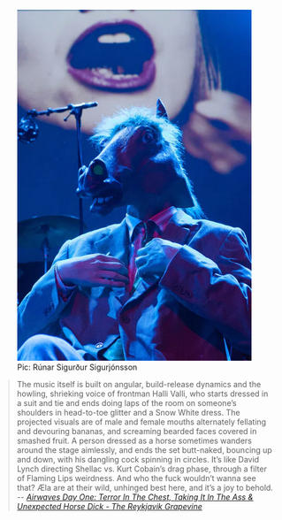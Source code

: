 <figure>
  <img src="/photos/gamlabio.jpg" alt="Knaldemand with Æla @ Gamla Bíó" />
  <figcaption>Pic: Rúnar Sigurður Sigurjónsson</figcaption>
</figure>

>The music itself is built on angular, build-release dynamics and the howling, shrieking voice of frontman Halli Valli, who starts dressed in a suit and tie and ends doing laps of the room on someone’s shoulders in head-to-toe glitter and a Snow White dress. The projected visuals are of male and female mouths alternately fellating and devouring bananas, and screaming bearded faces covered in smashed fruit. A person dressed as a horse sometimes wanders around the stage aimlessly, and ends the set butt-naked, bouncing up and down, with his dangling cock spinning in circles. It’s like David Lynch directing Shellac vs. Kurt Cobain’s drag phase, through a filter of Flaming Lips weirdness. And who the fuck wouldn’t wanna see that? Æla are at their wild, unhinged best here, and it’s a joy to behold.
> -- <cite>[Airwaves Day One: Terror In The Chest, Taking It In The Ass & Unexpected Horse Dick - The Reykjavik Grapevine][1]</cite>

[1]: http://grapevine.is/culture/music/airwaves/2015/11/05/airwaves-day-one-terror-in-the-chest-taking-it-in-the-ass-unexpected-horse-dick/
